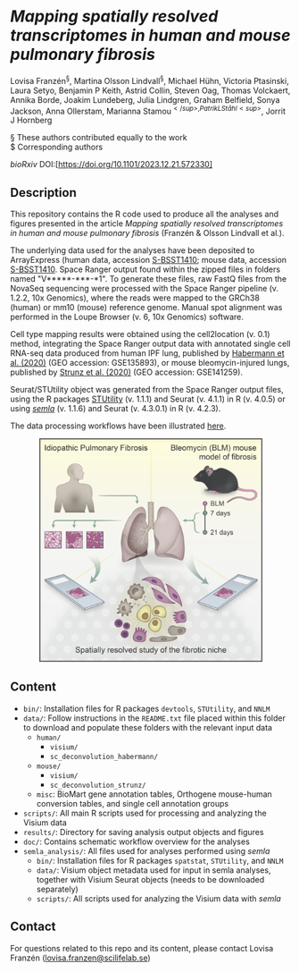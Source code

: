 # *Mapping spatially resolved transcriptomes in human and mouse pulmonary fibrosis*

Lovisa Franzén<sup>§</sup>, Martina Olsson Lindvall<sup>§</sup>, Michael Hühn, Victoria Ptasinski, Laura Setyo, Benjamin P Keith, Astrid Collin, Steven Oag, Thomas Volckaert, Annika Borde, Joakim Lundeberg, Julia Lindgren, Graham Belfield, Sonya Jackson, Anna Ollerstam, Marianna Stamou<sup>$</sup>, Patrik L Ståhl<sup>$</sup>, Jorrit J Hornberg

§ These authors contributed equally to the work  
$ Corresponding authors

*bioRxiv* DOI:[https://doi.org/10.1101/2023.12.21.572330]


## Description

This repository contains the R code used to produce all the analyses and figures presented in the article *Mapping spatially resolved transcriptomes in human and mouse pulmonary fibrosis* (Franzén & Olsson Lindvall et al.).

The underlying data used for the analyses have been deposited to ArrayExpress (human data, accession [S-BSST1410](https://www.ebi.ac.uk/biostudies/studies/S-BSST1410); mouse data, accession [S-BSST1410](https://www.ebi.ac.uk/biostudies/studies/S-BSST1410). Space Ranger output found within the zipped files in folders named "V*****-***-*1". To generate these files, raw FastQ files from the NovaSeq sequencing were processed with the Space Ranger pipeline (v. 1.2.2, 10x Genomics), where the reads were mapped to the GRCh38 (human) or mm10 (mouse) reference genome. Manual spot alignment was performed in the Loupe Browser (v. 6, 10x Genomics) software.

Cell type mapping results were obtained using the cell2location (v. 0.1) method, integrating the Space Ranger output data with annotated single cell RNA-seq data produced from human IPF lung, published by [Habermann et al. (2020)](https://doi.org/10.1126/sciadv.aba1972) (GEO accession: GSE135893), or mouse bleomycin-injured lungs, published by [Strunz et al. (2020)](https://doi.org/10.1038/s41467-020-17358-3) (GEO accession: GSE141259).

Seurat/STUtility object was generated from the Space Ranger output files, using the R packages [STUtility](https://github.com/jbergenstrahle/STUtility) (v. 1.1.1) and Seurat (v. 4.1.1) in R (v. 4.0.5) or using [*semla*](https://github.com/ludvigla/semla) (v. 1.1.6) and Seurat (v. 4.3.0.1) in R (v. 4.2.3).

The data processing workflows have been illustrated [here](https://github.com/lfranzen/spatial-lung-fibrosis/blob/master/doc/analysis_workflow_schematic_HsMm.pdf).


<p align="center"><img src="/doc/graphical_abstract.png" height="400" width=400"></p>


## Content

* `bin/`: Installation files for R packages `devtools`, `STUtility`, and `NNLM`  
* `data/`: Follow instructions in the `README.txt` file placed within this folder to download and populate these folders with the relevant input data  
  * `human/`  
    * `visium/` 
    * `sc_deconvolution_habermann/`  
  * `mouse/`  
    * `visium/` 
    * `sc_deconvolution_strunz/` 
  * `misc`: BioMart gene annotation tables, Orthogene mouse-human conversion tables, and single cell annotation groups  
* `scripts/`: All main R scripts used for processing and analyzing the Visium data  
* `results/`: Directory for saving analysis output objects and figures  
* `doc/`: Contains schematic workflow overview for the analyses   
* `semla_analysis/`: All files used for analyses performed using *semla*    
  * `bin/`: Installation files for R packages `spatstat`, `STUtility`, and `NNLM`  
  * `data/`: Visium object metadata used for input in semla analyses, together with Visium Seurat objects (needs to be downloaded separately)  
  * `scripts/`: All scripts used for analyzing the Visium data with *semla*


## Contact

For questions related to this repo and its content, please contact Lovisa Franzén (lovisa.franzen@scilifelab.se)


